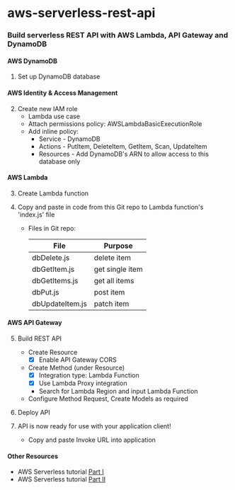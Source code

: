 # aws-serverless-rest-api

### Build serverless REST API with AWS Lambda, API Gateway and DynamoDB

#### AWS DynamoDB
1. Set up DynamoDB database


#### AWS Identity & Access Management
2. Create new IAM role
    - Lambda use case
    - Attach permissions policy: AWSLambdaBasicExecutionRole
    - Add inline policy:
        - Service - DynamoDB
        - Actions - PutItem, DeleteItem, GetItem, Scan, UpdateItem
        - Resources - Add DynamoDB's ARN to allow access to this database only


#### AWS Lambda
3. Create Lambda function
    
4. Copy and paste in code from this Git repo to Lambda function's 'index.js' file
    - Files in Git repo:

        File | Purpose
        --------- | ----------
        dbDelete.js | delete item
        dbGetItem.js | get single item
        dbGetItems.js | get all items
        dbPut.js | post item
        dbUpdateItem.js | patch item


#### AWS API Gateway
5. Build REST API
    - Create Resource
        - [x] Enable API Gateway CORS
    - Create Method (under Resource)
        - [x] Integration type: Lambda Function
        - [x] Use Lambda Proxy integration
        - Search for Lambda Region and input Lambda Function
    - Configure Method Request, Create Models as required
    
6. Deploy API

7. API is now ready for use with your application client!
    - Copy and paste Invoke URL into application


#### Other Resources
- AWS Serverless tutorial [Part I](https://youtu.be/VGerk8hrP9U)
- AWS Serverless tutorial [Part II](https://youtu.be/xJvfcg9dW4U)
        
